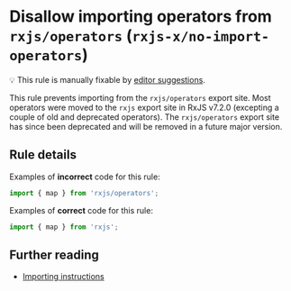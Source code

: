 # Disallow importing operators from `rxjs/operators` (`rxjs-x/no-import-operators`)

💡 This rule is manually fixable by [editor suggestions](https://eslint.org/docs/latest/use/core-concepts#rule-suggestions).

<!-- end auto-generated rule header -->

This rule prevents importing from the `rxjs/operators` export site.
Most operators were moved to the `rxjs` export site in RxJS v7.2.0
(excepting a couple of old and deprecated operators).
The `rxjs/operators` export site has since been deprecated and will be removed in a future major version.

## Rule details

Examples of **incorrect** code for this rule:

```ts
import { map } from 'rxjs/operators';
```

Examples of **correct** code for this rule:

```ts
import { map } from 'rxjs';
```

## Further reading

- [Importing instructions](https://rxjs.dev/guide/importing)
